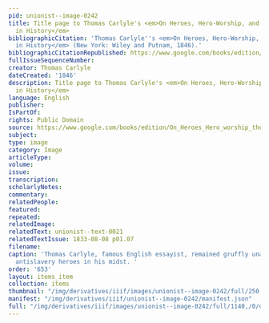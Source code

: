 ```yaml
---
pid: unionist--image-0242
title: Title page to Thomas Carlyle's <em>On Heroes, Hero-Worship, and the Heroic
  in History</em>
bibliographicCitation: 'Thomas Carlyle''s <em>On Heroes, Hero-Worship, and the Heroic
  in History</em> (New York: Wiley and Putnam, 1846).'
bibliographicCitationRepublished: https://www.google.com/books/edition/On_Heroes_Hero_worship_the_Heroic_in_His/wgErAAAAMAAJ?hl=en&gbpv=1&pg=PP9&printsec=frontcover
fullIssueSequenceNumber: 
creator: Thomas Carlyle
dateCreated: '1846'
description: Title page to Thomas Carlyle's <em>On Heroes, Hero-Worship, and the Heroic
  in History</em>
language: English
publisher: 
IsPartOf: 
rights: Public Domain
source: https://www.google.com/books/edition/On_Heroes_Hero_worship_the_Heroic_in_His/wgErAAAAMAAJ?hl=en&gbpv=1&pg=PP9&printsec=frontcover
subject: 
type: image
category: Image
articleType: 
volume: 
issue: 
transcription: 
scholarlyNotes: 
commentary: 
relatedPeople: 
featured: 
repeated: 
relatedImage: 
relatedText: unionist--text-0021
relatedTextIssue: 1833-08-08 p01.07
filename: 
caption: 'Thomas Carlyle, famous English essayist, remained gruffly unaware of the
  antislavery heroes in his midst. '
order: '653'
layout: items_item
collection: items
thumbnail: "/img/derivatives/iiif/images/unionist--image-0242/full/250,/0/default.jpg"
manifest: "/img/derivatives/iiif/unionist--image-0242/manifest.json"
full: "/img/derivatives/iiif/images/unionist--image-0242/full/1140,/0/default.jpg"
---
```

